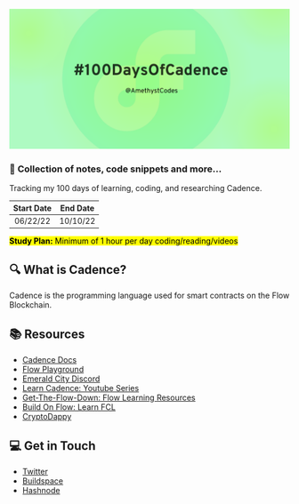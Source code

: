 ![#100DaysOfCadence by @AmethystCodes Twitter](/images/githubpreview.png)

### 📝 **Collection of notes, code snippets and more...**

Tracking my 100 days of learning, coding, and researching Cadence.

| Start Date | End Date |
| :--------: | :------: |
| 06/22/22   | 10/10/22       |

<mark>**Study Plan:** Minimum of 1 hour per day coding/reading/videos</mark>

## 🔍 What is Cadence?

Cadence is the programming language used for smart contracts on the Flow Blockchain.

## 📚 Resources 
  * [Cadence Docs](https://docs.onflow.org/cadence/language/)
  * [Flow Playground](https://play.onflow.org/local-project)
  * [Emerald City Discord](https://discord.gg/emeraldcity)
  * [Learn Cadence: Youtube Series](https://youtube.com/playlist?list=PLvcQxi9WyGdF32YuZABVTx-t3-FsBNCN2)
  * [Get-The-Flow-Down: Flow Learning Resources](https://github.com/ph0ph0/Get-The-Flow-Down)
  * [Build On Flow: Learn FCL](https://dev.to/onflow/build-on-flow-learn-fcl-introduction-51bp)
  * [CryptoDappy](https://www.cryptodappy.com/)

## 💻 Get in Touch 
 * [Twitter](https://twitter.com/AmethystCodes)
 * [Buildspace](https://buildspace.so/@amethyst)
 * [Hashnode](https://hashnode.com/@AmethystCodes)
